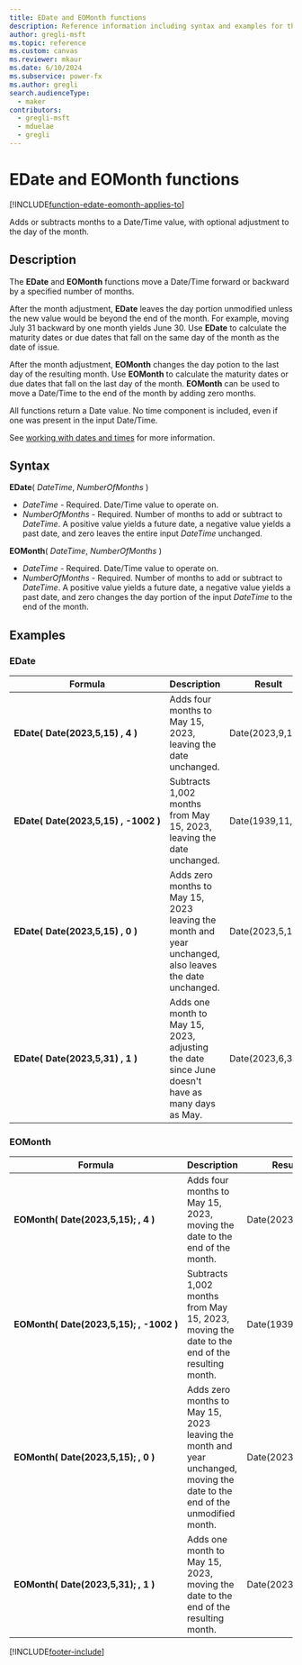 ```yaml
---
title: EDate and EOMonth functions
description: Reference information including syntax and examples for the EDate and EOMonth functions.
author: gregli-msft
ms.topic: reference
ms.custom: canvas
ms.reviewer: mkaur
ms.date: 6/10/2024
ms.subservice: power-fx
ms.author: gregli
search.audienceType:
  - maker
contributors:
  - gregli-msft
  - mduelae
  - gregli
---
```


# EDate and EOMonth functions
[!INCLUDE[function-edate-eomonth-applies-to](includes/function-edate-eomonth-applies-to.md)]



Adds or subtracts months to a Date/Time value, with optional adjustment to the day of the month.

## Description

The **EDate** and **EOMonth** functions move a Date/Time forward or backward by a specified number of months.

After the month adjustment, **EDate** leaves the day portion unmodified unless the new value would be beyond the end of the month. For example, moving July 31 backward by one month yields June 30. Use **EDate** to calculate the maturity dates or due dates that fall on the same day of the month as the date of issue.

After the month adjustment, **EOMonth** changes the day potion to the last day of the resulting month. Use **EOMonth** to calculate the maturity dates or due dates that fall on the last day of the month. **EOMonth** can be used to move a Date/Time to the end of the month by adding zero months.

All functions return a Date value. No time component is included, even if one was present in the input Date/Time.

See [working with dates and times](/power-apps/maker/canvas-apps/show-text-dates-times) for more information.

## Syntax

**EDate**( _DateTime_, _NumberOfMonths_ )

- _DateTime_ - Required. Date/Time value to operate on.
- _NumberOfMonths_ - Required. Number of months to add or subtract to _DateTime_. A positive value yields a future date, a negative value yields a past date, and zero leaves the entire input _DateTime_ unchanged.

**EOMonth**( _DateTime_, _NumberOfMonths_ )

- _DateTime_ - Required. Date/Time value to operate on.
- _NumberOfMonths_ - Required. Number of months to add or subtract to _DateTime_. A positive value yields a future date, a negative value yields a past date, and zero changes the day portion of the input _DateTime_ to the end of the month.

## Examples

### EDate

| Formula                                                    | Description                                                                       | Result            |
| ---------------------------------------------------------- | --------------------------------------------------------------------------------- | ----------------- |
| **EDate(&nbsp;Date(2023,5,15)&nbsp;,&nbsp;4&nbsp;)**       | Adds four months to May 15, 2023, leaving the date unchanged.                     | Date(2023,9,15)   |
| **EDate(&nbsp;Date(2023,5,15)&nbsp;,&nbsp;-1002&nbsp;)**   | Subtracts 1,002 months from May 15, 2023, leaving the date unchanged.             | Date(1939,11,15)   |
| **EDate(&nbsp;Date(2023,5,15)&nbsp;,&nbsp;0&nbsp;)**       | Adds zero months to May 15, 2023 leaving the month and year unchanged, also leaves the date unchanged. | Date(2023,5,15)   |
| **EDate(&nbsp;Date(2023,5,31)&nbsp;,&nbsp;1&nbsp;)**       | Adds one month to May 15, 2023, adjusting the date since June doesn't have as many days as May. | Date(2023,6,30)   |

### EOMonth

| Formula                                                     | Description                                                                       | Result            |
| ----------------------------------------------------------- | --------------------------------------------------------------------------------- | ----------------- |
| **EOMonth(&nbsp;Date(2023,5,15);&nbsp;,&nbsp;4&nbsp;)**     | Adds four months to May 15, 2023, moving the date to the end of the month.        | Date(2023,9,30)   |
| **EOMonth(&nbsp;Date(2023,5,15);&nbsp;,&nbsp;-1002&nbsp;)** | Subtracts 1,002 months from May 15, 2023, moving the date to the end of the resulting month.  | Date(1939,11,30)   |
| **EOMonth(&nbsp;Date(2023,5,15);&nbsp;,&nbsp;0&nbsp;)**     | Adds zero months to May 15, 2023 leaving the month and year unchanged, moving the date to the end of the unmodified month.  | Date(2023,5,31)   |
| **EOMonth(&nbsp;Date(2023,5,31);&nbsp;,&nbsp;1&nbsp;)**     | Adds one month to May 15, 2023, moving the date to the end of the resulting month. | Date(2023,6,30)   |


[!INCLUDE[footer-include](../../includes/footer-banner.md)]

























































